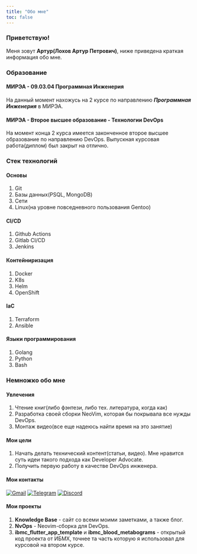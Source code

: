 ```yaml
---
title: "Обо мне"
toc: false
---
```


### Приветствую!

Меня зовут **Артур(Лохов Артур Петрович)**, ниже приведена краткая информация обо мне.

### Образование

#### МИРЭА - 09.03.04 Программная Инженерия

На данный момент нахожусь на 2 курсе по направлению ***Программная Инженерия*** в МИРЭА.

#### МИРЭА - Второе высшее образование - Технологии DevOps

На момент конца 2 курса имеется законченное второе высшее образование по направлению DevOps.
Выпускная курсовая работа(диплом) был закрыт на отлично.

### Стек технологий

#### Основы

1. Git
2. Базы данных(PSQL, MongoDB)
3. Сети
4. Linux(на уровне повседневного пользования Gentoo)

#### CI/CD

1. Github Actions
2. Gitlab CI/CD
3. Jenkins

#### Контейниризация

1. Docker
2. K8s
3. Helm
4. OpenShift

#### IaC

1. Terraform
2. Ansible

#### Языки программирования

1. Golang
2. Python
3. Bash

### Немножко обо мне

#### Увлечения

1. Чтение книг(либо фэнтези, либо тех. литература, когда как)
2. Разработка своей сборки NeoVim, которая бы покрывала все нужды DevOps.
3. Монтаж видео(все еще надеюсь найти время на это занятие)

#### Мои цели

1. Начать делать технический контент(статьи, видео). Мне нравится суть идеи такого подхода как Developer Advocate.
2. Получить первую работу в качестве DevOps инженера.

#### Мои контакты

[![Gmail](https://img.shields.io/badge/ArthurLokhov@gmail.com-44bbff?style=for-the-badge&logo=gmail&logoColor=white)](mailto:arthurlokhov@gmail.com)
[![Telegram](https://img.shields.io/badge/Telegram-2CA5E0?style=for-the-badge&logo=telegram&logoColor=white)](https://t.me/ArtLkv_DV)
[![Discord](https://img.shields.io/badge/Discord-%235865F2.svg?style=for-the-badge&logo=discord&logoColor=white)](https://discordapp.com/users/arthurlokhov)

#### Мои проекты

1. **Knowledge Base** - сайт со всеми моими заметками, а также блог.
2. **NvOps** - Neovim-сборка для DevOps.
3. **ibmc_flutter_app_template** и **ibmc_blood_metabograms** - открытый код проекта от ИБМХ, точнее та часть которую я использовал для курсовой на втором курсе.
